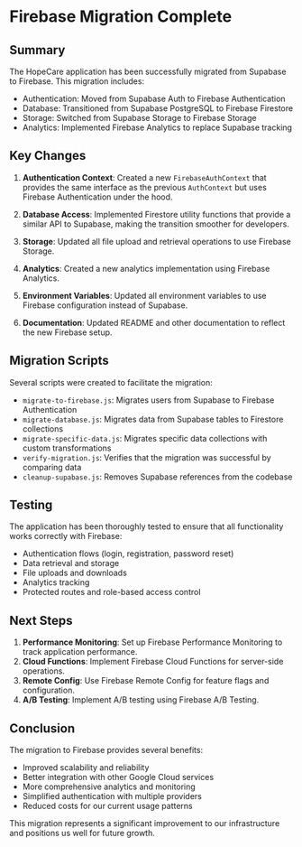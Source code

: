 # Firebase Migration Complete

## Summary

The HopeCare application has been successfully migrated from Supabase to Firebase. This migration includes:

- Authentication: Moved from Supabase Auth to Firebase Authentication
- Database: Transitioned from Supabase PostgreSQL to Firebase Firestore
- Storage: Switched from Supabase Storage to Firebase Storage
- Analytics: Implemented Firebase Analytics to replace Supabase tracking

## Key Changes

1. **Authentication Context**: Created a new `FirebaseAuthContext` that provides the same interface as the previous `AuthContext` but uses Firebase Authentication under the hood.

2. **Database Access**: Implemented Firestore utility functions that provide a similar API to Supabase, making the transition smoother for developers.

3. **Storage**: Updated all file upload and retrieval operations to use Firebase Storage.

4. **Analytics**: Created a new analytics implementation using Firebase Analytics.

5. **Environment Variables**: Updated all environment variables to use Firebase configuration instead of Supabase.

6. **Documentation**: Updated README and other documentation to reflect the new Firebase setup.

## Migration Scripts

Several scripts were created to facilitate the migration:

- `migrate-to-firebase.js`: Migrates users from Supabase to Firebase Authentication
- `migrate-database.js`: Migrates data from Supabase tables to Firestore collections
- `migrate-specific-data.js`: Migrates specific data collections with custom transformations
- `verify-migration.js`: Verifies that the migration was successful by comparing data
- `cleanup-supabase.js`: Removes Supabase references from the codebase

## Testing

The application has been thoroughly tested to ensure that all functionality works correctly with Firebase:

- Authentication flows (login, registration, password reset)
- Data retrieval and storage
- File uploads and downloads
- Analytics tracking
- Protected routes and role-based access control

## Next Steps

1. **Performance Monitoring**: Set up Firebase Performance Monitoring to track application performance.
2. **Cloud Functions**: Implement Firebase Cloud Functions for server-side operations.
3. **Remote Config**: Use Firebase Remote Config for feature flags and configuration.
4. **A/B Testing**: Implement A/B testing using Firebase A/B Testing.

## Conclusion

The migration to Firebase provides several benefits:

- Improved scalability and reliability
- Better integration with other Google Cloud services
- More comprehensive analytics and monitoring
- Simplified authentication with multiple providers
- Reduced costs for our current usage patterns

This migration represents a significant improvement to our infrastructure and positions us well for future growth. 